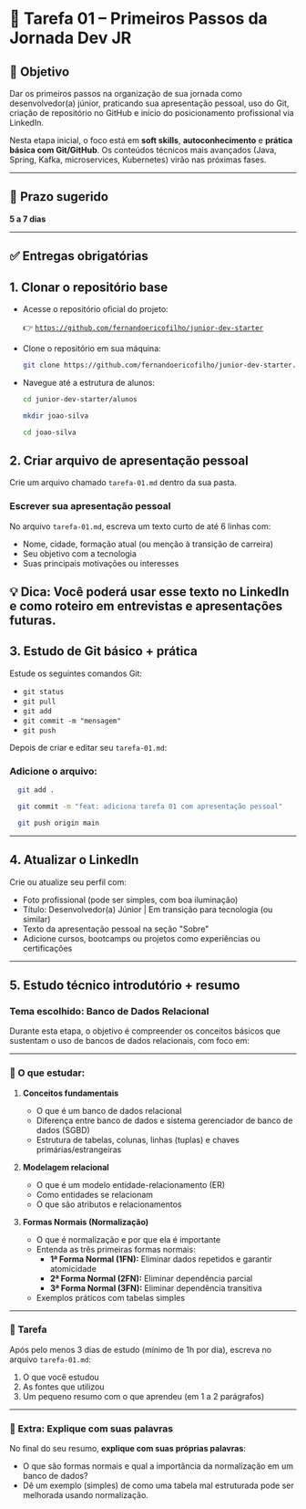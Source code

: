 # 📘 Tarefa 01 – Primeiros Passos da Jornada Dev JR

## 🎯 Objetivo

Dar os primeiros passos na organização de sua jornada como desenvolvedor(a) júnior, praticando sua apresentação pessoal, uso do Git, criação de repositório no GitHub e início do posicionamento profissional via LinkedIn.

Nesta etapa inicial, o foco está em **soft skills**, **autoconhecimento** e **prática básica com Git/GitHub**. Os conteúdos técnicos mais avançados (Java, Spring, Kafka, microservices, Kubernetes) virão nas próximas fases.

---

## 📅 Prazo sugerido

**5 a 7 dias**

---

## ✅ Entregas obrigatórias

## 1. Clonar o repositório base

- Acesse o repositório oficial do projeto:

  👉 [`https://github.com/fernandoericofilho/junior-dev-starter`](https://github.com/fernandoericofilho/junior-dev-starter)

- Clone o repositório em sua máquina:

  ```bash
  git clone https://github.com/fernandoericofilho/junior-dev-starter.git

- Navegue até a estrutura de alunos:

  ```bash
  cd junior-dev-starter/alunos
  
  mkdir joao-silva
  
  cd joao-silva
  ```

## 2. Criar arquivo de apresentação pessoal

Crie um arquivo chamado `tarefa-01.md` dentro da sua pasta.

### Escrever sua apresentação pessoal

No arquivo `tarefa-01.md`, escreva um texto curto de até 6 linhas com:

- Nome, cidade, formação atual (ou menção à transição de carreira)  
- Seu objetivo com a tecnologia  
- Suas principais motivações ou interesses  

💡 **Dica:** Você poderá usar esse texto no LinkedIn e como roteiro em entrevistas e apresentações futuras.
---

## 3. Estudo de Git básico + prática

Estude os seguintes comandos Git:

- `git status`  
- `git pull`  
- `git add`  
- `git commit -m "mensagem"`  
- `git push`  

Depois de criar e editar seu `tarefa-01.md`:

### Adicione o arquivo:

```bash
  git add .

  git commit -m "feat: adiciona tarefa 01 com apresentação pessoal"

  git push origin main
```
---

## 4. Atualizar o LinkedIn

Crie ou atualize seu perfil com:

- Foto profissional (pode ser simples, com boa iluminação)
- Título: Desenvolvedor(a) Júnior | Em transição para tecnologia (ou similar)
- Texto da apresentação pessoal na seção "Sobre"
- Adicione cursos, bootcamps ou projetos como experiências ou certificações

---

## 5. Estudo técnico introdutório + resumo

### Tema escolhido: Banco de Dados Relacional

Durante esta etapa, o objetivo é compreender os conceitos básicos que sustentam o uso de bancos de dados relacionais, com foco em:

---

### 📌 O que estudar:

1. **Conceitos fundamentais**
   - O que é um banco de dados relacional
   - Diferença entre banco de dados e sistema gerenciador de banco de dados (SGBD)
   - Estrutura de tabelas, colunas, linhas (tuplas) e chaves primárias/estrangeiras

2. **Modelagem relacional**
   - O que é um modelo entidade-relacionamento (ER)
   - Como entidades se relacionam
   - O que são atributos e relacionamentos

3. **Formas Normais (Normalização)**
   - O que é normalização e por que ela é importante
   - Entenda as três primeiras formas normais:
     - **1ª Forma Normal (1FN):** Eliminar dados repetidos e garantir atomicidade
     - **2ª Forma Normal (2FN):** Eliminar dependência parcial
     - **3ª Forma Normal (3FN):** Eliminar dependência transitiva
   - Exemplos práticos com tabelas simples

---

### 📝 Tarefa

Após pelo menos 3 dias de estudo (mínimo de 1h por dia), escreva no arquivo `tarefa-01.md`:

1. O que você estudou  
2. As fontes que utilizou  
3. Um pequeno resumo com o que aprendeu (em 1 a 2 parágrafos)

---

### 💬 Extra: Explique com suas palavras

No final do seu resumo, **explique com suas próprias palavras**:

- O que são formas normais e qual a importância da normalização em um banco de dados?
- Dê um exemplo (simples) de como uma tabela mal estruturada pode ser melhorada usando normalização.

